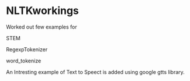 # NLTKworkings

Worked out few examples for 

STEM

RegexpTokenizer

word_tokenize

An Intresting example of Text to Speect is added using google gtts library.
